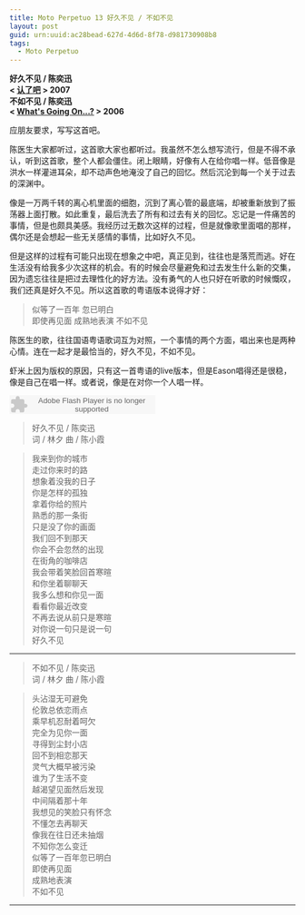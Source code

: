 ```yaml
---
title: Moto Perpetuo 13 好久不见 / 不如不见
layout: post
guid: urn:uuid:ac28bead-627d-4d6d-8f78-d981730908b8
tags:
  - Moto Perpetuo
---
```


__好久不见 / 陈奕迅__  
__< [认了吧](http://music.douban.com/subject/2052256/) > 2007__  
__不如不见 / 陈奕迅__  
__< [What's Going On...?](http://music.douban.com/subject/1920622/) > 2006__  

应朋友要求，写写这首吧。

陈医生大家都听过，这首歌大家也都听过。我虽然不怎么想写流行，但是不得不承认，听到这首歌，整个人都会僵住。闭上眼睛，好像有人在给你唱一样。低音像是洪水一样灌进耳朵，却不动声色地淹没了自己的回忆。然后沉沦到每一个关于过去的深渊中。

像是一万两千转的离心机里面的细胞，沉到了离心管的最底端，却被重新放到了振荡器上面打散。如此重复，最后洗去了所有和过去有关的回忆。忘记是一件痛苦的事情，但是也颇具美感。我经历过无数次这样的过程，但是就像歌里面唱的那样，偶尔还是会想起一些无关感情的事情，比如好久不见。

但是这样的过程有可能只出现在想象之中吧，真正见到，往往也是落荒而逃。好在生活没有给我多少次这样的机会。有的时候会尽量避免和过去发生什么新的交集，因为遗忘往往是把过去理性化的好方法。没有勇气的人也只好在听歌的时候慨叹，我们还真是好久不见。所以这首歌的粤语版本说得才好：

>似等了一百年 忽已明白  
>即使再见面 成熟地表演 不如不见  

陈医生的歌，往往国语粤语歌词互为对照，一个事情的两个方面，唱出来也是两种心情。连在一起才是最恰当的，好久不见，不如不见。

虾米上因为版权的原因，只有这一首粤语的live版本，但是Eason唱得还是很稳，像是自己在唱一样。或者说，像是在对你一个人唱一样。

<embed src="http://www.xiami.com/widget/0_384554/singlePlayer.swf" type="application/x-shockwave-flash" width="257" height="33" wmode="transparent"></embed>

>好久不见 / 陈奕迅  
>词 / 林夕 曲 / 陈小霞  

>我来到你的城市  
>走过你来时的路  
>想象着没我的日子  
>你是怎样的孤独  
>拿着你给的照片  
>熟悉的那一条街  
>只是没了你的画面  
>我们回不到那天  
>你会不会忽然的出现  
>在街角的咖啡店  
>我会带着笑脸回首寒暄  
>和你坐着聊聊天  
>我多么想和你见一面  
>看看你最近改变  
>不再去说从前只是寒暄  
>对你说一句只是说一句  
>好久不见   

---

>不如不见 / 陈奕迅  
>词 / 林夕 曲 / 陈小霞  

>头沾湿无可避免  
>伦敦总依恋雨点  
>乘早机忍耐着呵欠  
>完全为见你一面  
>寻得到尘封小店  
>回不到相恋那天  
>灵气大概早被污染  
>谁为了生活不变  
>越渴望见面然后发现  
>中间隔着那十年  
>我想见的笑脸只有怀念  
>不懂怎去再聊天  
>像我在往日还未抽烟  
>不知你怎么变迁  
>似等了一百年忽已明白  
>即使再见面  
>成熟地表演  
>不如不见  
 
---
